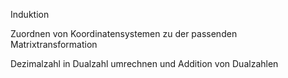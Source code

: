 Induktion

Zuordnen von Koordinatensystemen zu der passenden Matrixtransformation

Dezimalzahl in Dualzahl umrechnen und Addition von Dualzahlen
